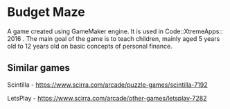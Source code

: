 # Budget Maze

A game created using GameMaker engine. It is used in Code::XtremeApps:: 2016 . The main goal of the game is to teach children, mainly aged 5 years old to 12 years old on basic concepts of personal finance.

## Similar games
Scintilla - https://www.scirra.com/arcade/puzzle-games/scintilla-7192

LetsPlay - https://www.scirra.com/arcade/other-games/letsplay-7282
